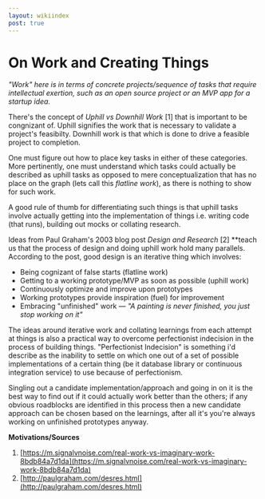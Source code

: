 ```yaml
---
layout: wikiindex
post: true
---
```

# On Work and Creating Things

*"Work" here is in terms of concrete projects/sequence of tasks that require intellectual exertion, such as an open source project or an MVP app for a startup idea.*

There's the concept of *Uphill vs Downhill Work* [1] that is important to be congnizant of. Uphill signifies the work that is necessary to validate a project's feasibilty. Downhill work is that which is done to drive a feasible project to completion. 

One must figure out how to place key tasks in either of these categories. More pertinently, one must understand which tasks could actually be described as uphill tasks as opposed to mere conceptualization that has no place on the graph (lets call this *flatline work*), as there is nothing to show for such work.

A good rule of thumb for differentiating such things is that uphill tasks involve actually getting into the implementation of things i.e. writing code (that runs), building out mocks or collating research.

Ideas from Paul Graham's 2003 blog post *Design and Research* [2] **teach us that the process of design and doing uphill work hold many parallels. According to the post, good design is an iterative thing which involves:

- Being cognizant of false starts (flatline work)
- Getting to a working prototype/MVP as soon as possible (uphill work)
- Continuously optimize and improve upon prototypes
- Working prototypes provide inspiration (fuel) for improvement
- Embracing "unfinished" work — *"A painting is never finished, you just stop working on it"*

The ideas around iterative work and collating learnings from each attempt at things is also a practical way to overcome perfectionist indecision in the process of building things. "Perfectionist Indecision" is something i'd describe as the inability to settle on which one out of a set of possible implementations of a certain thing (be it database library or continuous integration service) to use because of perfectionism. 

Singling out a candidate implementation/approach and going in on it is the best way to find out if it could actually work better than the others; if any obvious roadblocks are identified in this process then a new candidate approach can be chosen based on the learnings, after all it's you're always working on unfinished prototypes anyway.

**Motivations/Sources**

1. [https://m.signalvnoise.com/real-work-vs-imaginary-work-8bdb84a7d1da](https://m.signalvnoise.com/real-work-vs-imaginary-work-8bdb84a7d1da)
2. [http://paulgraham.com/desres.html](http://paulgraham.com/desres.html)

